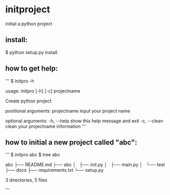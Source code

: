 # initproject
initial a python project


## install:
  $ python setup.py install 
  
## how to get help:
 ''' $ initpro -h
  
usage: initpro [-h] [-c] projectname

Create python project

positional arguments:
  projectname  input your project name

optional arguments:
  -h, --help   show this help message and exit
  -c, --clean  clean your projectname information
  '''

 ## how to initial a new project called "abc":
 '''
 $ initpro abc
 $ tree abc

abc
├── README.md
├── abc
│   ├── _init_.py
│   ├── main.py
│   └── test
├── docs
├── requirements.txt
└── setup.py

3 directories, 5 files

'''
  
